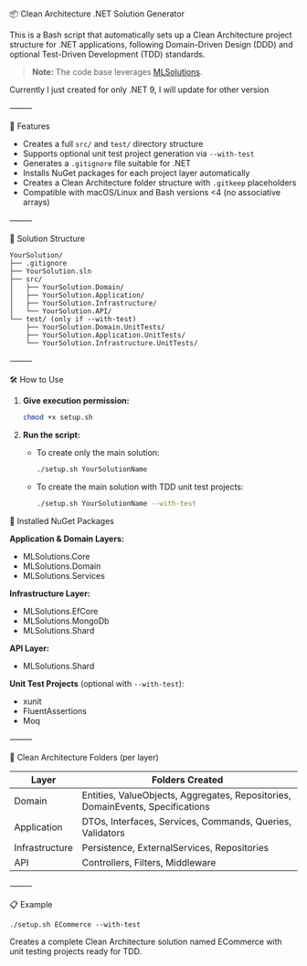 
📦 Clean Architecture .NET Solution Generator

This is a Bash script that automatically sets up a Clean Architecture project structure for .NET applications, following Domain-Driven Design (DDD) and optional Test-Driven Development (TDD) standards.

> **Note:** The code base leverages [MLSolutions](https://github.com/Moclaw/MLSolutions.git).

Currently I just created for only .NET 9, I will update for other version

⸻

🚀 Features
- Creates a full `src/` and `test/` directory structure
- Supports optional unit test project generation via `--with-test`
- Generates a `.gitignore` file suitable for .NET
- Installs NuGet packages for each project layer automatically
- Creates a Clean Architecture folder structure with `.gitkeep` placeholders
- Compatible with macOS/Linux and Bash versions <4 (no associative arrays)

⸻

📂 Solution Structure
```
YourSolution/
├── .gitignore
├── YourSolution.sln
├── src/
│   ├── YourSolution.Domain/
│   ├── YourSolution.Application/
│   ├── YourSolution.Infrastructure/
│   └── YourSolution.API/
└── test/ (only if --with-test)
    ├── YourSolution.Domain.UnitTests/
    ├── YourSolution.Application.UnitTests/
    └── YourSolution.Infrastructure.UnitTests/

```

⸻

🛠️ How to Use

1. **Give execution permission:**
   ```sh
   chmod +x setup.sh
   ```

2. **Run the script:**
   - To create only the main solution:
     ```sh
     ./setup.sh YourSolutionName
     ```
   - To create the main solution with TDD unit test projects:
     ```sh
     ./setup.sh YourSolutionName --with-test
     ```


🧩 Installed NuGet Packages

**Application & Domain Layers:**
- MLSolutions.Core
- MLSolutions.Domain
- MLSolutions.Services

**Infrastructure Layer:**
- MLSolutions.EfCore
- MLSolutions.MongoDb
- MLSolutions.Shard

**API Layer:**
- MLSolutions.Shard

**Unit Test Projects** (optional with `--with-test`):
- xunit
- FluentAssertions
- Moq

⸻

📁 Clean Architecture Folders (per layer)

| Layer          | Folders Created                                                                |
| -------------- | ------------------------------------------------------------------------------ |
| Domain         | Entities, ValueObjects, Aggregates, Repositories, DomainEvents, Specifications |
| Application    | DTOs, Interfaces, Services, Commands, Queries, Validators                      |
| Infrastructure | Persistence, ExternalServices, Repositories                                    |
| API            | Controllers, Filters, Middleware                                               |



⸻

📋 Example

```./setup.sh ECommerce --with-test ```

Creates a complete Clean Architecture solution named ECommerce with unit testing projects ready for TDD.

